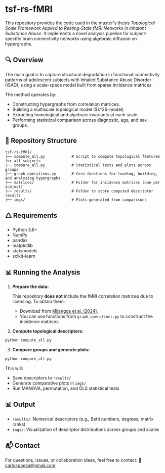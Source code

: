 # tsf-rs-fMRI

This repository provides the code used in the master's thesis *Topological Scale Framework Applied to Resting-State fMRI Networks in Inhalant Substance Abuse*. It implements a novel analysis pipeline for subject-specific brain connectivity networks using algebraic diffusion on hypergraphs.

## 🔍 Overview

The main goal is to capture structural degradation in functional connectivity patterns of adolescent subjects with Inhaled Substance Abuse Disorder (ISAD), using a scale-space model built from sparse incidence matrices.

The method operates by:

* Constructing hypergraphs from correlation matrices.
* Building a multiscale topological model (\$s^2\$-model).
* Extracting homological and algebraic invariants at each scale.
* Performing statistical comparison across diagnostic, age, and sex groups.

## 📁 Repository Structure

```
tsf-rs-fMRI/
├── compute_all.py            # Script to compute topological features for all subjects
├── compare_all.py            # Statistical tests and plots across groups
├── graph_operations.py       # Core functions for loading, building, and analyzing hypergraphs
├── matrices/                 # Folder for incidence matrices (one per subject)
├── results/                  # Folder to store computed descriptor results
├── imgs/                     # Plots generated from comparisons
```

## 🛆 Requirements

* Python 3.8+
* NumPy
* pandas
* matplotlib
* statsmodels
* scikit-learn

## 📊 Running the Analysis

1. **Prepare the data:**

   This repository **does not** include the fMRI correlation matrices due to licensing. To obtain them:

   * Download from [Mijangos et al. (2024)](https://figshare.com/articles/dataset/Resting_state_correlation_matrices/21941681).
   * You can use functions from `graph_operations.py` to construct the incidence matrices.

2. **Compute topological descriptors:**

```bash
python compute_all.py
```

3. **Compare groups and generate plots:**

```bash
python compare_all.py
```

This will:

* Save descriptors to `results/`
* Generate comparative plots in `imgs/`
* Run MANOVA, permutation, and OLS statistical tests

## 📊 Output

* `results/`: Numerical descriptors (e.g., Betti numbers, degrees, matrix ranks)
* `imgs/`: Visualization of descriptor distributions across groups and scales

## 📬 Contact

For questions, issues, or collaboration ideas, feel free to contact:
📧 [carlospaesa@gmail.com](mailto:carlospaesa@gmail.com)

